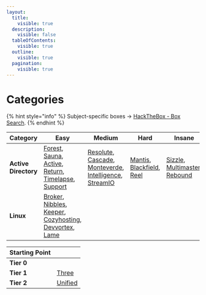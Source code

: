 ```yaml
---
layout:
  title:
    visible: true
  description:
    visible: false
  tableOfContents:
    visible: true
  outline:
    visible: true
  pagination:
    visible: true
---
```


# Categories

{% hint style="info" %}
Subject-specific boxes -> [HackTheBox - Box Search](https://htb-box-search.pages.dev/).
{% endhint %}

<table data-view="cards"><thead><tr><th>Category</th><th>Easy</th><th>Medium</th><th>Hard</th><th>Insane</th></tr></thead><tbody><tr><td><strong>Active Directory</strong></td><td><a href="easy/forest.md">Forest</a>, <a href="easy/sauna.md">Sauna</a>, <a href="easy/active.md">Active</a>, <a href="easy/return.md">Return</a>, <a href="easy/timelapse.md">Timelapse</a>, <a href="easy/support.md">Support</a></td><td><a href="medium/resolute.md">Resolute</a>, <a href="medium/cascade.md">Cascade</a>, <a href="medium/monteverde.md">Monteverde</a>, <a href="medium/intelligence.md">Intelligence</a>, <a href="medium/streamio.md">StreamIO</a></td><td><a href="hard/mantis.md">Mantis</a>, <a href="hard/blackfield.md">Blackfield</a>, <a href="hard/reel.md">Reel</a></td><td><a href="insane/sizzle.md">Sizzle</a>, <a href="insane/multimaster.md">Multimaster</a>, <a href="insane/rebound.md">Rebound</a></td></tr><tr><td><strong>Linux</strong></td><td><a href="easy/broker.md">Broker</a>, <a href="easy/nibbles.md">Nibbles</a>, <a href="easy/keeper.md">Keeper</a>, <a href="easy/cozyhosting.md">Cozyhosting</a>, <a href="easy/devvortex.md">Devvortex</a>, <a href="easy/lame.md">Lame</a></td><td></td><td></td><td></td></tr></tbody></table>

<table data-view="cards"><thead><tr><th>Starting Point</th><th></th></tr></thead><tbody><tr><td><strong>Tier 0</strong></td><td></td></tr><tr><td><strong>Tier 1</strong></td><td><a href="starting-point/three.md">Three</a></td></tr><tr><td><strong>Tier 2</strong></td><td><a href="starting-point/unified.md">Unified</a></td></tr></tbody></table>

